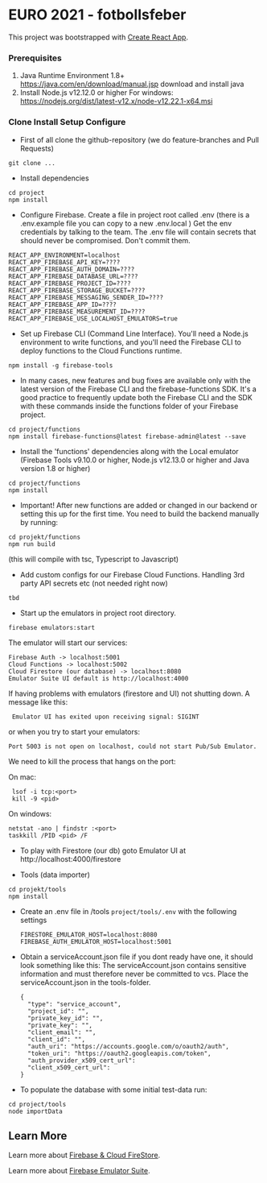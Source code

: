 # EURO 2021 - fotbollsfeber

This project was bootstrapped with [Create React App](https://github.com/facebook/create-react-app).

### Prerequisites
1. Java Runtime Environment 1.8+  https://java.com/en/download/manual.jsp download and install java
2. Install Node.js v12.12.0 or higher  For windows: https://nodejs.org/dist/latest-v12.x/node-v12.22.1-x64.msi

### Clone Install Setup Configure
- First of all clone the github-repository (we do feature-branches and Pull Requests)

```
git clone ...
```

- Install dependencies

```
cd project
npm install
```
- Configure Firebase. Create a file in project root called .env
   (there is a .env.example file you can copy to a new .env.local ) Get the env credentials by talking to the team.
   The .env file will contain secrets that should never be compromised. Don't commit them.

```
REACT_APP_ENVIRONMENT=localhost
REACT_APP_FIREBASE_API_KEY=????
REACT_APP_FIREBASE_AUTH_DOMAIN=????
REACT_APP_FIREBASE_DATABASE_URL=????
REACT_APP_FIREBASE_PROJECT_ID=????
REACT_APP_FIREBASE_STORAGE_BUCKET=????
REACT_APP_FIREBASE_MESSAGING_SENDER_ID=????
REACT_APP_FIREBASE_APP_ID=????
REACT_APP_FIREBASE_MEASUREMENT_ID=????
REACT_APP_FIREBASE_USE_LOCALHOST_EMULATORS=true
```
- Set up Firebase CLI (Command Line Interface). You'll need a Node.js environment to write functions, and you'll need the Firebase CLI to deploy functions to the Cloud Functions runtime.

```
npm install -g firebase-tools
```

- In many cases, new features and bug fixes are available only with the latest version of the Firebase CLI and the firebase-functions SDK. It's a good practice to frequently update both the Firebase CLI and the SDK with these commands inside the functions folder of your Firebase project.

```
cd project/functions
npm install firebase-functions@latest firebase-admin@latest --save
```

- Install the 'functions' dependencies along with the Local emulator (Firebase Tools v9.10.0 or higher, Node.js v12.13.0 or higher and Java version 1.8 or higher)
```
cd project/functions
npm install
```

- Important! After new functions are added or changed in our backend or setting this up for the first time. 
  You need to build the backend manually by running:

```
cd projekt/functions
npm run build
```
(this will compile with tsc, Typescript to Javascript)

- Add custom configs for our Firebase Cloud Functions. Handling 3rd party API secrets etc
(not needed right now)
```
tbd
```


- Start up the emulators in project root directory.
```
firebase emulators:start
```

The emulator will start our services:

```
Firebase Auth -> localhost:5001
Cloud Functions -> localhost:5002
Cloud Firestore (our database) -> localhost:8080
Emulator Suite UI default is http://localhost:4000
```

If having problems with emulators (firestore and UI) not shutting down.
A message like this:

```
 Emulator UI has exited upon receiving signal: SIGINT
```

or when you try to start your emulators:

```
Port 5003 is not open on localhost, could not start Pub/Sub Emulator.
```

We need to kill the process that hangs on the port:

On mac:
```
 lsof -i tcp:<port>
 kill -9 <pid>
```
On windows:

```
netstat -ano | findstr :<port>
taskkill /PID <pid> /F
```



- To play with Firestore (our db) goto Emulator UI at http://localhost:4000/firestore

- Tools (data importer)
```
cd projekt/tools
npm install
```
- Create an .env file in /tools `project/tools/.env` with the following settings
    ```
    FIRESTORE_EMULATOR_HOST=localhost:8080
    FIREBASE_AUTH_EMULATOR_HOST=localhost:5001
    ``` 
- Obtain a serviceAccount.json file if you dont ready have one, it should look something like this:
    The serviceAccount.json contains sensitive information and must therefore never be committed to vcs.
    Place the serviceAccount.json in the tools-folder.
    
    ```
    {
      "type": "service_account",
      "project_id": "",
      "private_key_id": "",
      "private_key": "",
      "client_email": "",
      "client_id": "",
      "auth_uri": "https://accounts.google.com/o/oauth2/auth",
      "token_uri": "https://oauth2.googleapis.com/token",
      "auth_provider_x509_cert_url":
      "client_x509_cert_url":
    }
    ```


- To populate the database with some initial test-data run:

```
cd project/tools
node importData
```


## Learn More

Learn more about [Firebase & Cloud FireStore](https://firebase.google.com/docs/firestore).

Learn more about [Firebase Emulator Suite](https://firebase.google.com/docs/emulator-suite).



 
